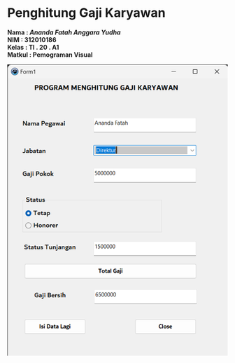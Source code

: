 # Penghitung Gaji Karyawan

**Nama   : _Ananda Fatah Anggara Yudha_** <br/>
**NIM    : 312010186** <br/>
**Kelas  : TI . 20 . A1** <br/>
**Matkul : Pemograman Visual**

<img src="Hasil/project1 10_31_2023 2_06_20 AM.png">
